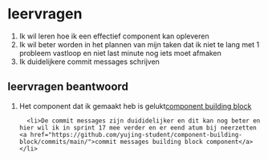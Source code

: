<h1>leervragen</h1>

<ol>
<li>
    Ik wil leren hoe ik een effectief component kan opleveren


</li>
<li>Ik wil beter worden in het plannen van mijn taken dat ik niet te lang met 1 probleem vastloop  
en niet last minute nog iets moet afmaken

</li>

<li>
    Ik duidelijkere commit messages schrijven
</li>



</ol>


<h2>leervragen beantwoord</h2>
<ol>
    <li>Het component dat ik gemaakt heb is gelukt<a href="https://github.com/yujing-student/component-building-block">component building block</a>
    </li>

      <li>De commit messages zijn duididelijker en dit kan nog beter en hier wil ik in sprint 17 mee verder en er eend atum bij neerzetten <a href="https://github.com/yujing-student/component-building-block/commits/main/">commit messages building block component</a>
    </li>
       
</ol>
